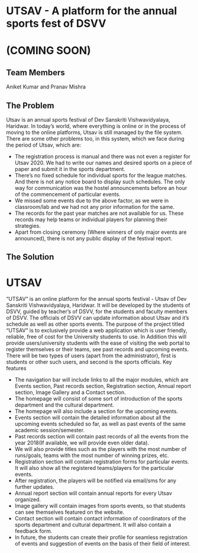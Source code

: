 # UTSAV -  A platform for the annual sports fest of DSVV
# (COMING SOON)

## Team Members
Aniket Kumar and Pranav Mishra

## The Problem
Utsav is an annual sports festival of Dev Sanskriti Vishwavidyalaya, Haridwar. In
today’s world, where everything is online or in the process of moving to the online
platforms, Utsav is still managed by the file system. There are some other problems
too, in this system, which we face during the period of Utsav, which are:
- The registration process is manual and there was not even a register for
Utsav 2020. We had to write our names and desired sports on a piece of
paper and submit it in the sports department.
- There’s no fixed schedule for individual sports for the league matches. And
there is not any notice board to display such schedules. The only way for
communication was the hostel announcements before an hour of the
commencement of particular events.
- We missed some events due to the above factor, as we were in classroom/lab
and we had not any prior information for the same.
- The records for the past year matches are not available for us. These records
may help teams or individual players for planning their strategies.
- Apart from closing ceremony (Where winners of only major events are
announced), there is not any public display of the festival report.

## The Solution

# UTSAV

“UTSAV” is an online platform for the annual sports festival - Utsav of Dev
Sanskriti Vishwavidyalaya, Haridwar. It will be developed by the students of DSVV,
guided by teacher’s of DSVV, for the students and faculty members of DSVV. The
officials of DSVV can update information about Utsav and it’s schedule as well as
other sports events.
The purpose of the project titled “UTSAV” is to exclusively provide a web application
which is user friendly, reliable, free of cost for the University students to use.
In Addition this will provide users/university students with the ease of visiting the web
portal to register themselves or their teams, see past records and upcoming events.
There will be two types of users (apart from the administrator), first is students or
other such users, and second is the sports officials.
Key features
- The navigation bar will include links to all the major modules, which are
Events section, Past records section, Registration section, Annual report
section, Image Gallery and a Contact section.
- The homepage will consist of some sort of introduction of the sports
department and the cultural department.
- The homepage will also include a section for the upcoming events.
- Events section will contain the detailed information about all the upcoming
events scheduled so far, as well as past events of the same academic
session/semester.
- Past records section will contain past records of all the events from the year
2018(If available, we will provide even older data).
- We will also provide titles such as the players with the most number of
runs/goals, teams with the most number of winning prizes, etc.
- Registration section will contain registration forms for particular events. It will
also show all the registered teams/players for the particular events.
- After registration, the players will be notified via email/sms for any further
updates.
- Annual report section will contain annual reports for every Utsav organized.
- Image gallery will contain images from sports events, so that students can see
themselves featured on the website.
- Contact section will contain contact information of coordinators of the sports
department and cultural department. It will also contain a feedback form.
- In future, the students can create their profile for seamless registration of
events and suggestion of events on the basis of their field of interest.

